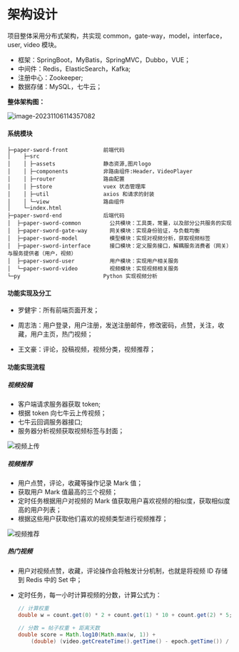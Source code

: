 # 架构设计

项目整体采用分布式架构，共实现 common，gate-way，model，interface，user, video 模块。

- 框架：SpringBoot，MyBatis，SpringMVC，Dubbo，VUE；
- 中间件：Redis，ElasticSearch，Kafka;
- 注册中心：Zookeeper;
- 数据存储：MySQL，七牛云；

**整体架构图：**

![image-20231106114357082](https://gitee.com/ZG8848/images/raw/master/network/image-20231106114357082.png)

#### 系统模块

```
├─paper-sword-front           前端代码
│    ├─src						
│    │ ├─assets				  静态资源,图片logo	
│    │ ├─components           非路由组件:Header，VideoPlayer
│    │ ├─router               路由配置
│    │ ├─store                vuex 状态管理库
│    │ ├─util                 axios 和请求的封装
│    │ └─view                 路由组件  
│	 └─index.html  
├─paper-sword-end		      后端代码
│  ├─paper-sword-common       	公共模块：工具类，常量，以及部分公共服务的实现
│  ├─paper-sword-gate-way     	网关模块：实现身份验证，与负载均衡
│  ├─paper-sword-model        	模型模块：实现对视频分析，获取视频标签
│  ├─paper-sword-interface      接口模块：定义服务接口，解耦服务消费者（网关）与服务提供者（用户，视频）
│  ├─paper-sword-user         	用户模块：实现用户相关服务
│  └─paper-sword-video        	视频模块：实现视频相关服务
└─py                          Python 实现视频分析
```

#### 功能实现及分工

- 罗健宇：所有前端页面开发；

- 周志浩：用户登录，用户注册，发送注册邮件，修改密码，点赞，关注，收藏，用户主页，热门视频；

- 王文豪：评论，投稿视频，视频分类，视频推荐；

#### 功能实现流程

##### 视频投稿

- 客户端请求服务器获取 token;
- 根据 token 向七牛云上传视频；
- 七牛云回调服务器接口;
- 服务器分析视频获取视频标签与封面；

![视频上传](https://gitee.com/ZG8848/images/raw/master/network/QQ%E5%9B%BE%E7%89%8720231107181057.png)

##### 视频推荐

- 用户点赞，评论，收藏等操作记录 Mark 值；
- 获取用户 Mark 值最高的三个视频；
- 定时任务根据用户对视频的 Mark 值获取用户喜欢视频的相似度，获取相似度高的用户列表；
- 根据这些用户获取他们喜欢的视频类型进行视频推荐；

![视频推荐](http://s3jlc6tht.hb-bkt.clouddn.com/QQ%E5%9B%BE%E7%89%8720231107232741.png)



##### 热门视频

- 用户对视频点赞，收藏，评论操作会将触发计分机制，也就是将视频 ID 存储到 Redis 中的 Set 中；

- 定时任务，每一小时计算视频的分数，计算公式为：

  ```java
  // 计算权重
  double w = count.get(0) * 2 + count.get(1) * 10 + count.get(2) * 5;
          
  // 分数 = 帖子权重 + 距离天数
  double score = Math.log10(Math.max(w, 1)) +
      (double) (video.getCreateTime().getTime() - epoch.getTime()) / (1000 * 3600 * 24);
  ```


